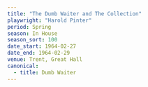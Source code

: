 ```yaml
---
title: "The Dumb Waiter and The Collection"
playwright: "Harold Pinter"
period: Spring
season: In House
season_sort: 100
date_start: 1964-02-27
date_end: 1964-02-29
venue: Trent, Great Hall
canonical:
  - title: Dumb Waiter
---
```

